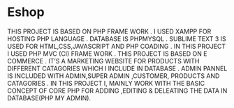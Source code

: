 # Eshop


THIS PROJECT IS BASED ON PHP FRAME WORK . I USED XAMPP FOR HOSTING PHP LANGUAGE . DATABASE IS PHPMYSQL . SUBLIME TEXT 3 IS USED FOR HTML,CSS,JAVASCRIPT AND PHP COADING . IN THIS PROJECT I USED PHP MVC (CI) FRAME WORK . 
THIS PROJECT IS BASED ON E COMMERCE . IT’S A MARKETING WEBSITE FOR PRODUCTS WITH DIFFERENT CATAGORIES WHICH I INCLUDE IN DATABASE .
ADMIN PANNEL IS INCLUDED WITH ADMIN,SUPER ADMIN ,CUSTOMER, PRODUCTS AND CATAGORIES .
IN THIS PROJECT I, MAINLY WORK WITH THE BASIC CONCEPT OF CORE PHP FOR ADDING ,EDITING & DELEATING THE DATA IN DATABASE(PHP MY ADMIN).
